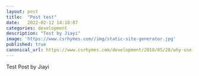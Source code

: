 ```yaml
---
layout: post
title:  "Post test"
date:   2022-02-12 14:18:07
categories: development
description: "Test by Jiayi"
image: 'https://www.csrhymes.com//img/static-site-generator.jpg'
published: true
canonical_url: https://www.csrhymes.com/development/2018/05/28/why-use-a-static-site-generator.html
---
```


Test Post by Jiayi
